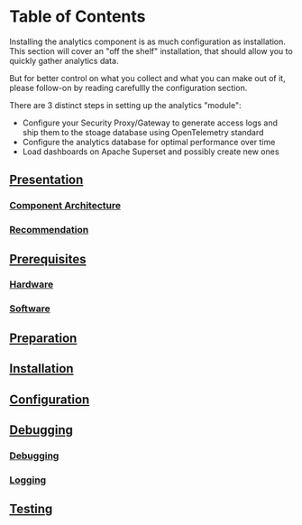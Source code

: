 # Table of Contents

Installing the analytics component is as much configuration as installation.
This section will cover an "off the shelf" installation, that should allow you to quickly gather analytics data.

But for better control on what you collect and what you can make out of it, please follow-on by reading carefullly the configuration section.

There are 3 distinct steps in setting up the analytics "module":

- Configure your Security Proxy/Gateway to generate access logs and ship them to the stoage database using  OpenTelemetry standard
- Configure the analytics database for optimal performance over time
- Load dashboards on Apache Superset and possibly create new ones


## [Presentation](presentation.md#presentation)
### [Component Architecture](presentation.md#component-architecture)
### [Recommendation](presentation.md#recommendation)
## [Prerequisites](prerequisites.md#prerequis)
### [Hardware](prerequisites.md#materiel)
### [Software](prerequisites.md#logiciel)
## [Preparation](preparation.md#preparation)
## [Installation](installation.md#installation)
## [Configuration](configuration.md#configuration)
## [Debugging](debug.md#debug)
### [Debugging](debug.md#debug_1)
### [Logging](debug.md#log)
## [Testing](tests.md#tests)
